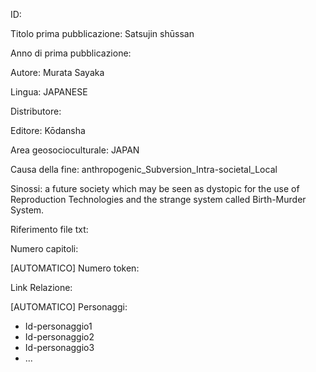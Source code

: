ID:

Titolo prima pubblicazione: Satsujin shūssan

Anno di prima pubblicazione:

Autore: Murata Sayaka

Lingua: JAPANESE

Distributore:

Editore: Kōdansha

Area geosocioculturale: JAPAN

Causa della fine: anthropogenic_Subversion_Intra-societal_Local

Sinossi: a future society which may be seen as dystopic for the use of Reproduction Technologies and the strange system called Birth-Murder System.

Riferimento file txt:

Numero capitoli:

[AUTOMATICO] Numero token:

Link Relazione:

[AUTOMATICO] Personaggi:
  - Id-personaggio1
  - Id-personaggio2
  - Id-personaggio3
  - ...
